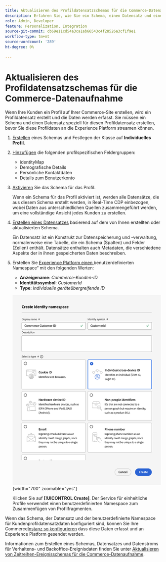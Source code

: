 ```yaml
---
title: Aktualisieren des Profildatensatzschemas für die Commerce-Datenaufnahme
description: Erfahren Sie, wie Sie ein Schema, einen Datensatz und einen Datenstrom erstellen, um Commerce-Profildatensatzdaten zu erfassen und an Experience Platform zu senden.
role: Admin, Developer
feature: Personalization, Integration
source-git-commit: cb69e11cd54a3ca1ab66543c4f28526a3cf1f9e1
workflow-type: tm+mt
source-wordcount: '289'
ht-degree: 0%

---
```


# Aktualisieren des Profildatensatzschemas für die Commerce-Datenaufnahme

Wenn Ihre Kunden ein Profil auf Ihrer Commerce-Site erstellen, wird ein Profildatensatz erstellt und die Daten werden erfasst. Sie müssen ein Schema und einen Datensatz speziell für diesen Profildatensatz erstellen, bevor Sie diese Profildaten an die Experience Platform streamen können.

1. [Erstellen](https://experienceleague.adobe.com/en/docs/experience-platform/xdm/ui/resources/schemas) eines Schemas und Festlegen der Klasse auf **Individuelles Profil**.

1. [Hinzufügen](https://experienceleague.adobe.com/en/docs/experience-platform/xdm/ui/resources/schemas) die folgenden profilspezifischen Feldergruppen:

   - identityMap
   - Demografische Details
   - Persönliche Kontaktdaten
   - Details zum Benutzerkonto

1. [Aktivieren](https://experienceleague.adobe.com/en/docs/experience-platform/xdm/ui/resources/schemas) Sie das Schema für das Profil.

   Wenn ein Schema für das Profil aktiviert ist, werden alle Datensätze, die aus diesem Schema erstellt werden, in Real-Time CDP einbezogen, wobei Daten aus unterschiedlichen Quellen zusammengeführt werden, um eine vollständige Ansicht jedes Kunden zu erstellen.

1. [Erstellen eines Datensatzes](https://experienceleague.adobe.com/en/docs/platform-learn/implement-mobile-sdk/experience-cloud/platform) basierend auf dem von Ihnen erstellten oder aktualisierten Schema.

   Ein Datensatz ist ein Konstrukt zur Datenspeicherung und -verwaltung, normalerweise eine Tabelle, die ein Schema (Spalten) und Felder (Zeilen) enthält. Datensätze enthalten auch Metadaten, die verschiedene Aspekte der in ihnen gespeicherten Daten beschreiben.

1. Erstellen Sie [ Experience Platform einen ](https://experienceleague.adobe.com/en/docs/experience-platform/identity/features/namespaces#create-namespaces)benutzerdefinierten Namespace“ mit den folgenden Werten:

   - **Anzeigename**: _Commerce-Kunden-ID_
   - **Identitätssymbol**: _CustomerId_
   - **Type**: _Individuelle geräteübergreifende ID_

   ![Benutzerdefinierten Namespace erstellen](assets/custom-namespace.png){width="700" zoomable="yes"}

   Klicken Sie auf **[!UICONTROL Create]**. Der Service für einheitliche Profile verwendet einen benutzerdefinierten Namespace zum Zusammenfügen von Profilfragmenten.

Wenn das Schema, der Datensatz und der benutzerdefinierte Namespace für Kundenprofildatensatzdaten konfiguriert sind, können Sie Ihre Commerce[Instanz so konfigurieren](connect-data.md#data-collection) dass diese Daten erfasst und an Experience Platform gesendet werden.

Informationen zum Erstellen eines Schemas, Datensatzes und Datenstroms für Verhaltens- und Backoffice-Ereignisdaten finden Sie unter [Aktualisieren von Zeitreihen-Ereignisschemas für die Commerce-Datenaufnahme](update-xdm.md).
